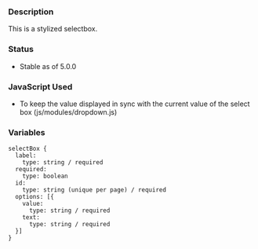 ### Description
This is a stylized selectbox.

### Status
* Stable as of 5.0.0


### JavaScript Used
* To keep the value displayed in sync with the current value of the select box (js/modules/dropdown.js)

### Variables
~~~
selectBox {
  label:
    type: string / required
  required:
    type: boolean
  id:
    type: string (unique per page) / required
  options: [{
    value:
      type: string / required
    text: 
      type: string / required
  }]
}
~~~
